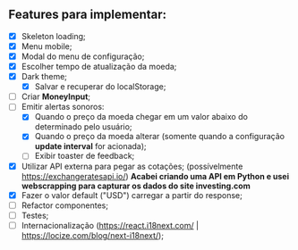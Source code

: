 ## Features para implementar:

- [x] Skeleton loading;
- [x] Menu mobile;
- [x] Modal do menu de configuração;
- [x] Escolher tempo de atualização da moeda;
- [x] Dark theme;
    - [x] Salvar e recuperar do localStorage;
- [ ] Criar **MoneyInput**;
- [ ] Emitir alertas sonoros:
    - [x] Quando o preço da moeda chegar em um valor abaixo do determinado pelo usuário;
    - [x] Quando o preço da moeda alterar (somente quando a configuração **update interval** for acionada);
    - [ ] Exibir toaster de feedback;
- [x] Utilizar API externa para pegar as cotações; (possívelmente https://exchangeratesapi.io/) **Acabei criando uma API em Python e usei webscrapping para capturar os dados do site investing.com**
- [x] Fazer o valor default ("USD") carregar a partir do response;
- [ ] Refactor componentes;
- [ ] Testes;
- [ ] Internacionalização (https://react.i18next.com/ |  https://locize.com/blog/next-i18next/);